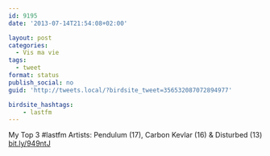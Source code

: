 ```yaml
---
id: 9195
date: '2013-07-14T21:54:08+02:00'

layout: post
categories:
  - Vis ma vie
tags:
  - tweet
format: status
publish_social: no
guid: 'http://tweets.local/?birdsite_tweet=356532087072894977'

birdsite_hashtags:
    - lastfm
---
```


My Top 3 #lastfm Artists: Pendulum (17), Carbon Kevlar (16) &amp; Disturbed (13) [bit.ly/949ntJ](http://bit.ly/949ntJ)
